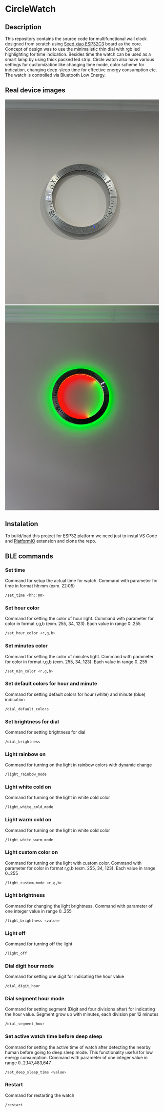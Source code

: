 # CircleWatch

## Description
This repository contains the source code for multifunctional wall clock designed from scratch using [Seed xiao ESP32C3](https://www.seeedstudio.com/Seeed-XIAO-ESP32C3-p-5431.html) board as the core. 
Concept of design was to use the minimalistic thin dial with rgb led highlighting for time indication. Besides time the watch can be used as a smart lamp by using thick packed led strip. 
Circle watch also have various settings for customization like changing time mode, color scheme for indication, changing deep-sleep time for effective energy consumption etc.
The watch is controlled via Bluetooth Low Energy.

## Real device images

![CircleWatch pic1](images/IMG_3632.jpeg) 
![CircleWatch pic1](images/IMG_3186.jpeg)

## Instalation
To build/load this project for ESP32 platform we need just to instal VS Code and [PlatformIO](https://platformio.org/) extension and clone the repo.

## BLE commands

### Set time
Command for setup the actual time for watch. Command with parameter for time in format hh:mm (exm. 22:05)
```bash
/set_time <hh::mm>
```
### Set hour color
Command for setting the color of hour light. Command with parameter for color in format r,g,b (exm. 255, 34, 123). Each value in range 0..255
```bash
/set_hour_color <r,g,b>
```
### Set minutes color
Command for setting the color of minutes light. Command with parameter for color in format r,g,b (exm. 255, 34, 123). Each value in range 0..255
```bash
/set_min_color <r,g,b>
```

### Set default colors for hour and minute
Command for setting default colors for hour (white) and minute (blue) indication
```bash
/dial_default_colors
```

### Set brightness for dial
Command for setting brightness for dial
```bash
/dial_brightness
```

### Light rainbow on
Command for turning on the light in rainbow colors with dynamic change
```bash
/light_rainbow_mode
```
### Light white cold on
Command for turning on the light in white cold color
```bash
/light_white_cold_mode
```

### Light warm cold on
Command for turning on the light in white cold color
```bash
/light_white_warm_mode
```

### Light custom color on
Command for turning on the light with custom color.
Command with parameter for color in format r,g,b (exm. 255, 34, 123). Each value in range 0..255
```bash
/light_custom_mode <r,g,b>
```

### Light brightness
Command for changing the light brightness.
Command with parameter of one integer value in range 0..255
```bash
/light_brightness <value>
```

### Light off
Command for turning off the light
```bash
/light_off
```

### Dial digit hour mode
Command for setting one digit for indicating the hour value
```bash
/dial_digit_hour
```

### Dial segment hour mode
Command for setting segment (Digit and four divisions after) for indicating the hour value.
Segment grow up with minutes, each division per 12 minutes
```bash
/dial_segment_hour
```

### Set active watch time before deep sleep
Command for setting the active time of watch after detecting the nearby human before going to deep sleep mode.
This functionality useful for low energy consumption.
Command with parameter of one integer value in range 0..2,147,483,647
```bash
/set_deep_sleep_time <value>
```

### Restart
Command for restarting the watch
```bash
/restart
```
